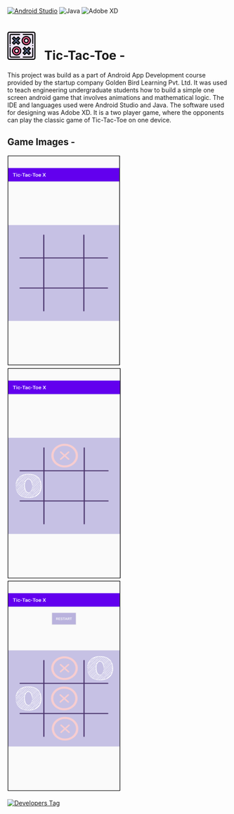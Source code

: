 [![Android Studio](https://img.shields.io/badge/Android%20Studio-3DDC84.svg?style=for-the-badge&logo=android-studio&logoColor=white)](https://developer.android.com/studio)
![Java](https://img.shields.io/badge/java-%23ED8B00.svg?style=for-the-badge&logo=java&logoColor=white)
![Adobe XD](https://img.shields.io/badge/Adobe%20XD-470137?style=for-the-badge&logo=Adobe%20XD&logoColor=#FF61F6)


# <img width="64" height="64" src="./.extra/logo.png"> &nbsp; Tic-Tac-Toe -

This project was build as a part of Android App Development course provided by the startup company Golden Bird Learning Pvt. Ltd. It was used to teach engineering undergraduate students how to build a simple one screen android game that involves animations and mathematical logic. The IDE and languages used were Android Studio and Java. The software used for designing was Adobe XD. It is a two player game, where the opponents can play the classic game of Tic-Tac-Toe on one device.

## Game Images -

<p align="center">

<img width="260" height="480" src="./.extra/1st_Screen.png"><br>
<img width="260" height="480" src="./.extra/Picture_1.png"> &nbsp; &nbsp;
<img width="260" height="480" src="./.extra/Picture_2.png"><br>

[![Developers Tag]( https://img.shields.io/badge/Developer-anuragagarwal96-black.svg )]( https://github.com/anuragagarwal97 )<br>

